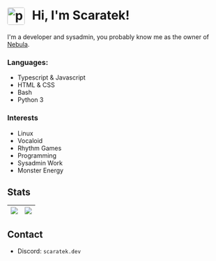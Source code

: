 <h1>
  <img src="https://avatars.githubusercontent.com/u/153395462?s=400&u=d96395eed74fb19150c24bc4dc7eba5df4591574&v=4" alt="pfp" width="40" style="vertical-align: middle; margin-right: 10px; border-radius: 10%;">
  <strong>Hi, I'm Scaratek!</strong>
</h1>
I'm a developer and sysadmin, you probably know me as the owner of <a href="https://nebulaservices.org">Nebula</a>.

### Languages:
- Typescript & Javascript
- HTML & CSS
- Bash
- Python 3
### Interests
- Linux
- Vocaloid
- Rhythm Games
- Programming
- Sysadmin Work
- Monster Energy
## Stats
![](https://github-readme-stats.vercel.app/api?username=scaratech&theme=radical&show_icons=true&hide_border=false&count_private=true) | ![](https://github-readme-stats.vercel.app/api/top-langs/?username=scaratech&theme=radical&show_icons=true&hide_border=false&layout=compact) |
| --- | --- |

## Contact
- Discord: `scaratek.dev`

